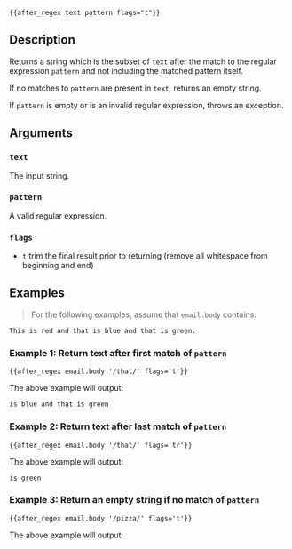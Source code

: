 
```handle
{{after_regex text pattern flags="t"}}
```

## Description

Returns a string which is the subset of `text` after the match to the regular expression `pattern` and not including the matched pattern itself.

If no matches to `pattern` are present in `text`, returns an empty string.

If `pattern` is empty or is an invalid regular expression, throws an exception.

## Arguments

### `text`

The input string.

### `pattern`

A valid regular expression.

### `flags`

* `t` trim the final result prior to returning (remove all whitespace from beginning and end)


## Examples

> For the following examples, assume that `email.body` contains:

```text
This is red and that is blue and that is green.
```

### Example 1: Return text after first match of `pattern`

```Handlebars
{{after_regex email.body '/that/' flags='t'}}
```

The above example will output:

```text
is blue and that is green
```

### Example 2: Return text after last match of `pattern`

```Handlebars
{{after_regex email.body '/that/' flags='tr'}}
```

The above example will output:

```text
is green
```


### Example 3: Return an empty string if no match of `pattern`

```Handlebars
{{after_regex email.body '/pizza/' flags='t'}}
```

The above example will output:

```text
```
